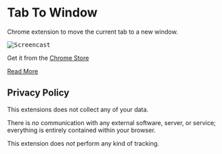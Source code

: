 # Tab To Window

Chrome extension to move the current tab to a new window.

<kbd>
    <img src="docs/01-basic.gif" alt="Screencast">
</kbd>

Get it from the [Chrome Store](https://chrome.google.com/webstore/detail/tab-to-windowpopup-keyboa/adbkphmimfcaeonicpmamfddbbnphikh)

[Read More](https://acarabott.github.io/tabToWindow/)

## Privacy Policy

This extensions does not collect any of your data.

There is _no_ communication with any external software, server, or service; everything is entirely contained within your browser.

This extension does _not_ perform any kind of tracking.
